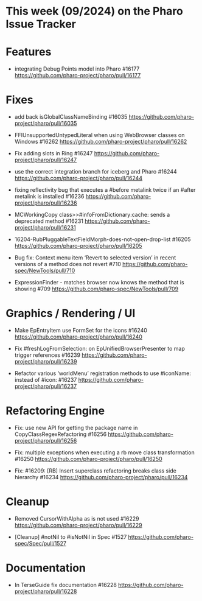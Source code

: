 # This week (09/2024) on the Pharo Issue Tracker

# Features

- integrating Debug Points model into Pharo #16177
	https://github.com/pharo-project/pharo/pull/16177


# Fixes

- add back isGlobalClassNameBinding #16035
	https://github.com/pharo-project/pharo/pull/16035
	
- FFIUnsupportedUntypedLiteral when using WebBrowser classes on Windows #16262
	https://github.com/pharo-project/pharo/pull/16262
	
- Fix adding slots in Ring #16247
	https://github.com/pharo-project/pharo/pull/16247
	
- use the correct integration branch for iceberg and Pharo #16244
	https://github.com/pharo-project/pharo/pull/16244
	
- fixing reflectivity bug that executes a #before metalink twice if an #after metalink is installed #16236
	https://github.com/pharo-project/pharo/pull/16236
	
- MCWorkingCopy class>>#infoFromDictionary:cache: sends a deprecated method #16231
	https://github.com/pharo-project/pharo/pull/16231
	
- 16204-RubPluggableTextFieldMorph-does-not-open-drop-list #16205
	https://github.com/pharo-project/pharo/pull/16205
	
- Bug fix: Context menu item ‘Revert to selected version’ in recent versions of a method does not revert #710
	https://github.com/pharo-spec/NewTools/pull/710

- ExpressionFinder - matches browser now knows the method that is showing #709
	https://github.com/pharo-spec/NewTools/pull/709
	
# Graphics / Rendering / UI

- Make EpEntryItem use FormSet for the icons #16240
	https://github.com/pharo-project/pharo/pull/16240
	
- Fix #freshLogFromSelection: on EpUnifiedBrowserPresenter to map trigger references #16239
	https://github.com/pharo-project/pharo/pull/16239
	
- Refactor various ‘worldMenu’ registration methods to use #iconName: instead of #icon: #16237
	https://github.com/pharo-project/pharo/pull/16237
	
	
# Refactoring Engine

- Fix: use new API for getting the package name in CopyClassRegexRefactoring #16256
	https://github.com/pharo-project/pharo/pull/16256
	
- Fix: multiple exceptions when executing a rb move class transformation #16250
	https://github.com/pharo-project/pharo/pull/16250
	
- Fix: #16209: [RB] Insert superclass refactoring breaks class side hierarchy #16234
	https://github.com/pharo-project/pharo/pull/16234
	
	
# Cleanup

- Removed CursorWithAlpha as is not used #16229
	https://github.com/pharo-project/pharo/pull/16229
	
- [Cleanup] #notNil to #isNotNil in Spec #1527
	https://github.com/pharo-spec/Spec/pull/1527
	
# Documentation

- In TerseGuide fix documentation #16228
	https://github.com/pharo-project/pharo/pull/16228